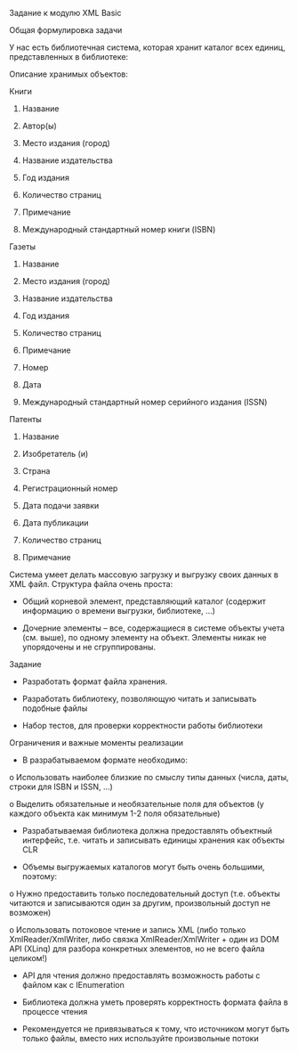 Задание к модулю XML Basic

Общая формулировка задачи

У нас есть библиотечная система, которая хранит каталог всех единиц, представленных в библиотеке:

Описание хранимых объектов:

Книги

1. Название

2. Автор(ы)

3. Место издания (город)

4. Название издательства

5. Год издания

6. Количество страниц

7. Примечание

8. Международный стандартный номер книги (ISBN)

Газеты

1. Название

2. Место издания (город)

3. Название издательства

4. Год издания

5. Количество страниц

6. Примечание

7. Номер

8. Дата

9. Международный стандартный номер серийного издания (ISSN)

Патенты

1. Название

2. Изобретатель (и)

3. Страна

4. Регистрационный номер

5. Дата подачи заявки

6. Дата публикации

7. Количество страниц

8. Примечание

Система умеет делать массовую загрузку и выгрузку своих данных в XML файл. Структура файла очень проста:

* Общий корневой элемент, представляющий каталог (содержит информацию о времени выгрузки, библиотеке, …)

* Дочерние элементы – все, содержащиеся в системе объекты учета (см. выше), по одному элементу на объект. Элементы никак не упорядочены и не сгруппированы.

Задание

* Разработать формат файла хранения.

* Разработать библиотеку, позволяющую читать и записывать подобные файлы

* Набор тестов, для проверки корректности работы библиотеки

Ограничения и важные моменты реализации

* В разрабатываемом формате необходимо:

o Использовать наиболее близкие по смыслу типы данных (числа, даты, строки для ISBN и ISSN, …)

o Выделить обязательные и необязательные поля для объектов (у каждого объекта как минимум 1-2 поля обязательные)

* Разрабатываемая библиотека должна предоставлять объектный интерфейс, т.е. читать и записывать единицы хранения как объекты CLR

* Объемы выгружаемых каталогов могут быть очень большими, поэтому:

o Нужно предоставить только последовательный доступ (т.е. объекты читаются и записываются один за другим, произвольный доступ не возможен)

o Использовать потоковое чтение и запись XML (либо только XmlReader/XmlWriter, либо связка XmlReader/XmlWriter + один из DOM API (XLinq) для разбора конкретных элементов, но не всего файла целиком!)

* API для чтения должно предоставлять возможность работы с файлом как с IEnumeration

* Библиотека должна уметь проверять корректность формата файла в процессе чтения

* Рекомендуется не привязываться к тому, что источником могут быть только файлы, вместо них используйте произвольные потоки
